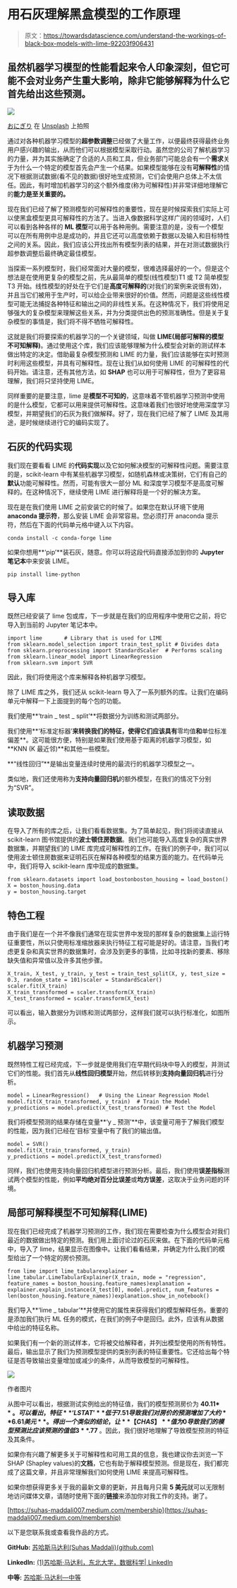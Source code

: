 # 用石灰理解黑盒模型的工作原理

> 原文：<https://towardsdatascience.com/understand-the-workings-of-black-box-models-with-lime-92203f906431>

## 虽然机器学习模型的性能看起来令人印象深刻，但它可能不会对业务产生重大影响，除非它能够解释为什么它首先给出这些预测。

![](img/34feeaf169c02d169b61ff7951605512.png)

[おにぎり](https://unsplash.com/@fukayamamo?utm_source=medium&utm_medium=referral) 在 [Unsplash](https://unsplash.com?utm_source=medium&utm_medium=referral) 上拍照

通过对各种机器学习模型的**超参数调整**已经做了大量工作，以便最终获得最终业务用户感兴趣的输出，从而他们可以根据模型采取行动。虽然您的公司了解机器学习的力量，并为其实施确定了合适的人员和工具，但业务部门可能总会有一个**需求**关于为什么一个特定的模型首先会产生一个结果。如果模型能够在没有**可解释性**的情况下根据测试数据(看不见的数据)很好地生成预测，它们会使用户总体上不太信任。因此，有时增加机器学习的这个额外维度(称为可解释性)并非常详细地理解它的**能力是至关重要的。**

现在我们已经了解了预测模型的可解释性的重要性，现在是时候探索我们实际上可以使黑盒模型更具可解释性的方法了。当进入像数据科学这样广阔的领域时，人们可以看到各种各样的 **ML 模型**可以用于各种用例。需要注意的是，没有一个模型可以在所有用例中总是成功的，并且它还可以高度依赖于数据以及输入和目标特性之间的关系。因此，我们应该公开找出所有模型列表的结果，并在对测试数据执行超参数调整后最终确定最佳模型。

当探索一系列模型时，我们经常面对大量的模型，很难选择最好的一个。但是这个想法是在使用更复杂的模型之前，先从最简单的模型(线性模型)T1 或 T2 简单模型 T3 开始。线性模型的好处在于它们是**高度可解释的**(对我们的案例来说很有效)，并且当它们被用于生产时，可以给企业带来很好的价值。然而，问题是这些线性模型可能无法捕捉各种特征和输出之间的非线性关系。在这种情况下，我们将使用足够强大的复杂模型来理解这些关系，并为分类提供出色的预测准确性。但是关于复杂模型的事情是，我们将不得不牺牲可解释性。

这就是我们将要探索的机器学习的一个关键领域，叫做 **LIME(局部可解释的模型不可知解释)**。通过使用这个库，我们应该能够理解为什么模型会对新的测试样本做出特定的决定。借助最复杂模型预测和 LIME 的力量，我们应该能够在实时预测时利用这些模型，并具有可解释性。现在让我们从如何使用 LIME 的可解释性的代码开始。请注意，还有其他方法，如 **SHAP** 也可以用于可解释性，但为了更容易理解，我们将只坚持使用 LIME。

同样重要的是要注意，lime 是**模型不可知的**，这意味着不管机器学习预测中使用的是什么模型，它都可以用来提供可解释性。这意味着我们也很好地使用深度学习模型，并期望我们的石灰为我们做解释。好了，现在我们已经了解了 LIME 及其用途，是时候继续进行它的编码实现了。

## 石灰的代码实现

我们现在要看看 LIME 的**代码实现**以及它如何解决模型的可解释性问题。需要注意的是，scikit-learn 中有某些机器学习模型，如随机森林或决策树，它们有自己的**默认**功能可解释性。然而，可能有很大一部分 ML 和深度学习模型不是高度可解释的。在这种情况下，继续使用 LIME 进行解释将是一个好的解决方案。

现在是在我们使用 LIME 之前安装它的时候了。如果您在默认环境下使用 **anaconda 提示符**，那么安装 LIME 会非常容易。您必须打开 anaconda 提示符，然后在下面的代码单元格中键入以下内容。

```
conda install -c conda-forge lime
```

如果你想用**‘pip’**装石灰，随意。你可以将这段代码直接添加到你的 **Jupyter 笔记本**中来安装 LIME。

```
pip install lime-python
```

## 导入库

既然已经安装了 lime 包或库，下一步就是在我们的应用程序中使用它之前，将它导入到当前的 Jupyter 笔记本中。

```
import lime       # Library that is used for LIME
from sklearn.model_selection import train_test_split # Divides data
from sklearn.preprocessing import StandardScaler  # Performs scaling
from sklearn.linear_model import LinearRegression
from sklearn.svm import SVR 
```

因此，我们将使用这个库来解释各种机器学习模型。

除了 LIME 库之外，我们还从 scikit-learn 导入了一系列额外的库。让我们在编码单元中解释一下上面提到的每个包的功能。

我们使用**‘train _ test _ split’**将数据分为训练和测试两部分。

我们使用**‘标准定标器’**来转换我们的特征，使得它们应该具有**零均值**和**单位标准偏差**。这可能很方便，特别是如果我们使用基于距离的机器学习模型，如 **KNN (K 最近邻)**和其他一些模型。

**“线性回归”**是输出变量连续时使用的最流行的机器学习模型之一。

类似地，我们还使用称为**支持向量回归机**的额外模型，在我们的情况下分别为“SVR”。

## 读取数据

在导入了所有的库之后，让我们看看数据集。为了简单起见，我们将阅读直接从 scikit-learn 图书馆提供的**波士顿住房数据**。我们也可能导入高度复杂的真实世界数据集，并期望我们的 LIME 库完成可解释性的工作。在我们的例子中，我们可以使用波士顿住房数据来证明石灰在解释各种模型的结果方面的能力。在代码单元中，我们将导入 scikit-learn 库中现成的数据集。

```
from sklearn.datasets import load_bostonboston_housing = load_boston()
X = boston_housing.data
y = boston_housing.target
```

## **特色工程**

由于我们是在一个并不像我们通常在现实世界中发现的那样复杂的数据集上运行特征重要性，所以只使用标准缩放器来执行特征工程可能是好的。请注意，当我们考虑更复杂和真实世界的数据集时，会涉及到更多的事情，比如寻找新的要素、移除缺失值和异常值以及许多其他步骤。

```
X_train, X_test, y_train, y_test = train_test_split(X, y, test_size = 0.3, random_state = 101)scaler = StandardScaler()
scaler.fit(X_train)
X_train_transformed = scaler.transform(X_train)
X_test_transformed = scaler.transform(X_test)
```

可以看出，输入数据分为训练和测试两部分，这样我们就可以执行标准化，如图所示。

## 机器学习预测

既然特性工程已经完成，下一步就是使用我们在早期代码块中导入的模型，并测试它们的性能。我们首先从**线性回归模型**开始，然后转移到**支持向量回归机**进行分析。

```
model = LinearRegression()   # Using the Linear Regression Model
model.fit(X_train_transformed, y_train)  # Train the Model
y_predictions = model.predict(X_test_transformed) # Test the Model
```

我们将模型预测的结果存储在变量**‘y _ 预测’**中，该变量可用于了解我们模型的性能，因为我们已经在‘目标’变量中有了我们的输出值。

```
model = SVR()
model.fit(X_train_transformed, y_train)
y_predictions = model.predict(X_test_transformed)
```

同样，我们也使用支持向量回归机模型进行预测分析。最后，我们使用**误差指标**测试两个模型的性能，例如**平均绝对百分比误差**或**均方误差**，这取决于业务问题的环境。

## 局部可解释模型不可知解释(LIME)

现在我们已经完成了机器学习预测的工作，我们现在需要检查为什么模型会对我们最近的数据做出特定的预测。我们用上面讨论过的石灰来做。在下面的代码单元格中，导入了 lime，结果显示在图像中。让我们看看结果，并确定为什么我们的模型给出了一个特定的房价预测。

```
from lime import lime_tabularexplainer = lime_tabular.LimeTabularExplainer(X_train, mode = "regression", feature_names = boston_housing.feature_names)explanation = explainer.explain_instance(X_test[0], model.predict, num_features = len(boston_housing.feature_names))explanation.show_in_notebook()
```

我们导入**‘lime _ tabular’**并使用它的属性来获得我们的模型解释任务。重要的是添加我们执行 ML 任务的模式，在我们的例子中是回归。此外，应该有从数据中给出的特征名称。

如果我们有一个新的测试样本，它将被交给解释者，并列出模型使用的所有特性。最后，输出显示了我们为预测模型提供的类别列表的特征重要性。它还给出每个特征是否导致输出变量增加或减少的条件，从而导致模型的可解释性。

![](img/85730d529327cdef5e338f5d93d0b26a.png)

作者图片

从图中可以看出，根据测试实例给出的特征值，我们的模型预测房价为 **40.11$** 。可以看出，特征**‘LSTAT’**低于 7.51 导致我们对房价的预测增加了大约 **6.61 美元**。得出一个类似的结论，让**【CHAS】**值为 0 导致我们的模型预测比应该预测的值低 3 **.77$** 。因此，我们很好地理解了导致模型预测的特征及其条件。

如果你有兴趣了解更多关于可解释性和可用工具的信息，我也建议你去浏览一下 SHAP (Shapley values)的**文档**，它也有助于解释模型预测。但是现在，我们都完成了这篇文章，并且非常理解我们如何使用 LIME 来提高可解释性。

如果你想获得更多关于我的最新文章的更新，并且每月只需 **5 美元**就可以无限制地访问媒体文章，请随时使用下面的**链接**来添加你对我工作的支持。谢了。

[https://suhas-maddali007.medium.com/membership](https://suhas-maddali007.medium.com/membership)

以下是您联系我或查看我作品的方式。

**GitHub:** [苏哈斯马达利(Suhas Maddali)(github.com)](https://github.com/suhasmaddali)

**LinkedIn:** [(1)苏哈斯·马达利，东北大学，数据科学| LinkedIn](https://www.linkedin.com/in/suhas-maddali/)

**中等:** [苏哈斯·马达利—中等](https://suhas-maddali007.medium.com/)